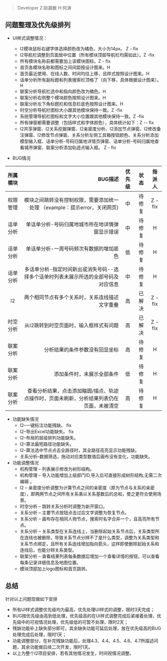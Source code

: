 > Developer  Z:赵晨敏 H:何涛

## 问题整理及优先级排列
+ UI样式调整情况：
    - I2模块鼠标右键字体选择颜色改为橘色，大小为14px。 Z - fix
    - I2导航栏调整到页面居中位置（所有模块顶部导航栏均需如此）。Z -fix
    - 所有模块名称前都需要加上该模块图标。Z - fix
    - 首页各模块名称和图标之间间距按设计图来。H
    - 首页最近使用、在线人数、时间均往上移，且样式按照设计图来。H
    - 话单分析所有副标题和列表搜索栏顶格了（向下移，具体根据设计图来）。H
    - 联案分析导航栏选中和指向颜色改为橘色。H
    - 联案分析右侧整个模块颜色按照设计图来。H
    - 联案分析左下角标题栏和信息栏底色按照设计图来。H
    - 时空分析导航栏图标大小跟其他模块保持一致。Z -fix
    - 系统管理导航栏图标和文字大小位置跟其他模块保持一致。Z -fix
    - 所有弹窗都需要调整（包括样式和字体颜色），具体统计如下：Z -- fix
    - I2共享弹窗、I2关系挖掘弹窗、I2亲密度分析、I2添加节点弹窗、I2修改备注弹窗、I2修改节点弹窗、关系分析左侧工具箱按钮颜色、关系分析添加模型输入框、话单分析-号码归属地详情页弹窗、话单分析-号码归属地查看城市弹窗、联案分析添加轨迹点输入框。 Z - fix

+ BUG情况

| 所属模块 | BUG描述 | 优先级 | 状态 | 指派人 |
| :---:| ---: | :---: | :---: | :---: |
| 权限管理 | 模块之间跳转没有控制权限，需要添加统一处理 （example：提示error，关闭网页) | 中 | 待修复 | Z - fix |	
| 话单分析 | 单话单分析-号码归属地城市所在地详情弹窗显示错误 | 中 | 待修复 | H |
| 话单分析 | 单话单分析-一周号码频次有数据的增加底色 | 低 | 待修复 | H |
| 话单分析 | 多话单分析-指定时间新出或消失号码--选择多个话单时列表未展示所选的全部号码及对应信息 | 中 | 待修复 | H |
| I2 | 两个相同节点有多个关系时，关系连线描述文字重叠 | 高 | 已解决 | Z - fix |
| 时空分析 | 从I2跳转到时空页面时，输入框样式有问题 | 高 | 已解决 | Z - fix |
| 联案分析 | 分析结果的条件参数没有回显坐标 | 高 | 待修复 | H |
| 联案分析 | 添加条件时，未展示全部条件 | 低 | 待修复| H |
| 联案分析 | 查看分析结果，点击添加瞄圆/描点、轨迹点操作时，页面未刷新，分析结果列表仍在页面，未被清空 | 高| 待修复 | H |

+ 功能缺失情况
    - I2–一键标注功能残缺。 fix
    - I2–导出Excel功能缺失。 fix
    - I2–布局的层级排列功能缺失。
    - I2–算法最短路径功能缺失。
    - I2–算法选中节点点击全路径时，其全路径高亮显示功能残缺。
    - 关系分析–数据筛选，拖动对应类型数值后画布没有变化，功能缺失。
+ 功能调整情况
    - 机构管理 – 列表展示修改为树形结构。
    - 机构管理 – 导入功能增加上级部门ID,导入后可直接形成树形结构,无需二次编辑	。
    - I2 – 亲密度分析调整为计算节点之间的亲密度（原为节点与关系的亲密度），即两两节点之间所有关系乘以关系基数后的总和，使之更符合使用场景。
    - 时空分析 – 跳转关系分析时调整为新开窗口。
    - 关系分析 – 主要节点按钮点击过后文字调整为恢复节点。
    - 关系分析 – 画布存在相同人物节点，搜索时名字合并一个，且高亮所有节点。
    - 关系分析 – 关系类型在关系连线上，当删除起始关系节点后，关系类型所在连线也被删除，导致关系节点分辨不了是什么类型，调整为关系类型和关系节点绑定，且所有关系连线增加指向箭头，这样即使删除起始关系和连线后，也能分辨关系类型。
    - 联案分析 – 查看结果列表每条数据后增加一个查看详情的按钮，可以查看每条记录详细信息及地图位置。
    - 模块顶部加上logo图标和首页跳转。
    
## 总结
针对以上问题现做如下安排
+ 所有UI样式调整优先级均为最高，优先处理UI样式的调整，限时3天完成；
+ BUG按优先级由高到低处理，优先级高的在UI样式调整完成后紧接着处理，优先级中的可视情况处理，优先级低的可暂不处理，限时2天；
+ 残缺功能补上缺失部分即可，其余缺失功能可延后处理，放在优先级高的BUG处理完成后处理，限时1天；
+ 功能调整部分，在补完残缺功能后，处理4.3、4.4、4.5、4.6、4.7所描述问题，其余功能做后续二次开发，限时1天。
+ 以上为整个I2项目安排，若有其他情况发生，时间视情况调整。
